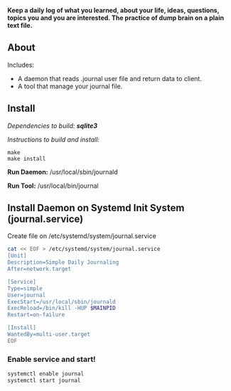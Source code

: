 **Keep a daily log of what you learned, about your life, ideas, questions, topics you
and you are interested. The practice of dump brain on a plain text file.**

## About
Includes:

- A daemon that reads .journal user file and return data to client.
- A tool that manage your journal file.

## Install

*Dependencies to build: **sqlite3***

*Instructions to build and install:*
```
make
make install
```

**Run Daemon:** /usr/local/sbin/journald

**Run Tool:** /usr/local/bin/journal

## Install Daemon on Systemd Init System (journal.service)
Create file on /etc/systemd/system/journal.service
```sh
cat << EOF > /etc/systemd/system/journal.service
[Unit]
Description=Simple Daily Journaling
After=network.target

[Service]
Type=simple
User=journal
ExecStart=/usr/local/sbin/journald
ExecReload=/bin/kill -HUP $MAINPID
Restart=on-failure

[Install]
WantedBy=multi-user.target
EOF
```

### Enable service and start!
```sh
systemctl enable journal
systemctl start journal
```
